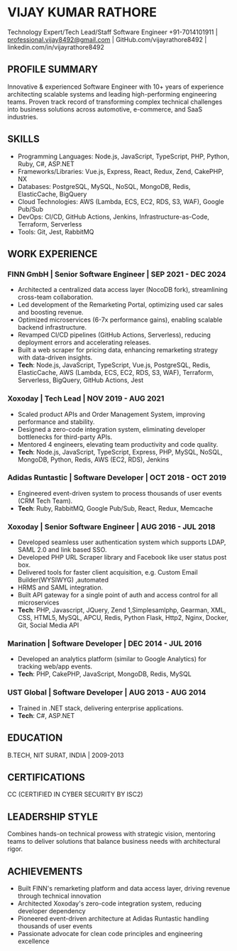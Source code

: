 # VIJAY KUMAR RATHORE
Technology Expert/Tech Lead/Staff Software Engineer
+91-7014101911 | professional.vijay8492@gmail.com | GitHub.com/vijayrathore8492 | linkedin.com/in/vijayrathore8492

## PROFILE SUMMARY

Innovative & experienced Software Engineer with 10+ years of experience architecting scalable systems and leading high-performing engineering teams. Proven track record of transforming complex technical challenges into business solutions across automotive, e-commerce, and SaaS industries.

## SKILLS

- Programming Languages: Node.js, JavaScript, TypeScript, PHP, Python, Ruby, C#, ASP.NET
- Frameworks/Libraries: Vue.js, Express, React, Redux, Zend, CakePHP, NX
- Databases: PostgreSQL, MySQL, NoSQL, MongoDB, Redis, ElasticCache, BigQuery
- Cloud Technologies: AWS (Lambda, ECS, EC2, RDS, S3, WAF), Google Pub/Sub
- DevOps: CI/CD, GitHub Actions, Jenkins, Infrastructure-as-Code, Terraform, Serverless
- Tools: Git, Jest, RabbitMQ

## WORK EXPERIENCE

### FINN GmbH | Senior Software Engineer | SEP 2021 - DEC 2024

* Architected a centralized data access layer (NocoDB fork), streamlining cross-team collaboration.
* Led development of the Remarketing Portal, optimizing used car sales and boosting revenue.
* Optimized microservices (6-7x performance gains), enabling scalable backend infrastructure.
* Revamped CI/CD pipelines (GitHub Actions, Serverless), reducing deployment errors and accelerating releases.
* Built a web scraper for pricing data, enhancing remarketing strategy with data-driven insights.
* **Tech**: Node.js, JavaScript, TypeScript, Vue.js, PostgreSQL, Redis, ElasticCache, AWS (Lambda, ECS, EC2, RDS, S3, WAF), Terraform, Serverless, BigQuery, GitHub Actions, Jest

### Xoxoday | Tech Lead | NOV 2019 - AUG 2021

* Scaled product APIs and Order Management System, improving performance and stability.
* Designed a zero-code integration system, eliminating developer bottlenecks for third-party APIs.
* Mentored 4 engineers, elevating team productivity and code quality.
* **Tech**: Node.js, JavaScript, TypeScript, Express, PHP, MySQL, NoSQL, MongoDB, Python, Redis, AWS (EC2, RDS), Jenkins

### Adidas Runtastic | Software Developer | OCT 2018 - OCT 2019

* Engineered event-driven system to process thousands of user events (CRM Tech Team).
* **Tech**: Ruby, RabbitMQ, Google Pub/Sub, React, Redux, Memcache

### Xoxoday | Senior Software Engineer | AUG 2016 - JUL 2018

* Developed seamless user authentication system which supports LDAP, SAML 2.0 and link based SSO.
* Developed PHP URL Scraper library and Facebook like user status post box.
* Delivered tools for faster client acquisition, e.g. Custom Email Builder(WYSIWYG) ,automated
* HRMS and SAML integration.
* Built API gateway for a single point of auth and access control for all microservices
* **Tech**: PHP, Javascript, JQuery, Zend 1,Simplesamlphp, Gearman, XML, CSS, HTML5, MySQL, APCU, Redis, Python Flask, Http2, Nginx, Docker, Git, Social Media API

### Marination | Software Developer | DEC 2014 - JUL 2016

* Developed an analytics platform (similar to Google Analytics) for tracking web/app events.
* **Tech**: PHP, CakePHP, JavaScript, MongoDB, Redis, MySQL

### UST Global | Software Developer | AUG 2013 - AUG 2014

* Trained in .NET stack, delivering enterprise applications.
* **Tech**: C#, ASP.NET

## EDUCATION

B.TECH, NIT SURAT, INDIA | 2009-2013

## CERTIFICATIONS

CC (CERTIFIED IN CYBER SECURITY BY ISC2)

## LEADERSHIP STYLE

Combines hands-on technical prowess with strategic vision, mentoring teams to deliver solutions that balance business needs with architectural rigor.

## ACHIEVEMENTS

* Built FINN's remarketing platform and data access layer, driving revenue through technical innovation
* Architected Xoxoday's zero-code integration system, reducing developer dependency
* Pioneered event-driven architecture at Adidas Runtastic handling thousands of user events
* Passionate advocate for clean code principles and engineering excellence
